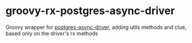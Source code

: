# groovy-rx-postgres-async-driver
Groovy wrapper for <a href="https://github.com/alaisi/postgres-async-driver">postgres-async-driver<a>, adding utils methods and clue, based only on the driver's rx methods
